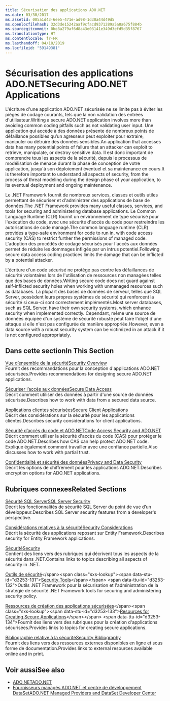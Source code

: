 ```yaml
---
title: Sécurisation des applications ADO.NET
ms.date: 03/30/2017
ms.assetid: 005a1d43-6ee5-471e-ad98-1d30a44d49d5
ms.openlocfilehash: 32d3de15242aaf9cfacd9371289a5a0a675f884b
ms.sourcegitcommit: 0be8a279af6d8a43e03141e349d3efd5d35f8767
ms.translationtype: HT
ms.contentlocale: fr-FR
ms.lasthandoff: 04/18/2019
ms.locfileid: "59149381"
---
```

# <a name="securing-adonet-applications"></a><span data-ttu-id="d3253-102">Sécurisation des applications ADO.NET</span><span class="sxs-lookup"><span data-stu-id="d3253-102">Securing ADO.NET Applications</span></span>
<span data-ttu-id="d3253-103">L'écriture d'une application ADO.NET sécurisée ne se limite pas à éviter les pièges de codage courants, tels que la non validation des entrées d'utilisateur.</span><span class="sxs-lookup"><span data-stu-id="d3253-103">Writing a secure ADO.NET application involves more than avoiding common coding pitfalls such as not validating user input.</span></span> <span data-ttu-id="d3253-104">Une application qui accède à des données présente de nombreux points de défaillance possibles qu’un agresseur peut exploiter pour extraire, manipuler ou détruire des données sensibles.</span><span class="sxs-lookup"><span data-stu-id="d3253-104">An application that accesses data has many potential points of failure that an attacker can exploit to retrieve, manipulate, or destroy sensitive data.</span></span> <span data-ttu-id="d3253-105">Il est donc important de comprendre tous les aspects de la sécurité, depuis le processus de modélisation de menace durant la phase de conception de votre application, jusqu'à son déploiement éventuel et sa maintenance en cours.</span><span class="sxs-lookup"><span data-stu-id="d3253-105">It is therefore important to understand all aspects of security, from the process of threat modeling during the design phase of your application, to its eventual deployment and ongoing maintenance.</span></span>  
  
 <span data-ttu-id="d3253-106">Le .NET Framework fournit de nombreux services, classes et outils utiles permettant de sécuriser et d'administrer des applications de base de données.</span><span class="sxs-lookup"><span data-stu-id="d3253-106">The .NET Framework provides many useful classes, services, and tools for securing and administering database applications.</span></span> <span data-ttu-id="d3253-107">Le Common Language Runtime (CLR) fournit un environnement de type sécurisé pour l'exécution du code, avec une sécurité d'accès du code pour restreindre les autorisations de code managé.</span><span class="sxs-lookup"><span data-stu-id="d3253-107">The common language runtime (CLR) provides a type-safe environment for code to run in, with code access security (CAS) to restrict further the permissions of managed code.</span></span> <span data-ttu-id="d3253-108">L'adoption des procédés de codage sécurisés pour l'accès aux données permet de réduire les dommages infligés par un intrus potentiel.</span><span class="sxs-lookup"><span data-stu-id="d3253-108">Following secure data access coding practices limits the damage that can be inflicted by a potential attacker.</span></span>  
  
 <span data-ttu-id="d3253-109">L'écriture d'un code sécurisé ne protège pas contre les défaillances de sécurité volontaires lors de l'utilisation de ressources non managées telles que des bases de données.</span><span class="sxs-lookup"><span data-stu-id="d3253-109">Writing secure code does not guard against self-inflicted security holes when working with unmanaged resources such as databases.</span></span> <span data-ttu-id="d3253-110">La plupart des bases de données de serveur, telles que SQL Server, possèdent leurs propres systèmes de sécurité qui renforcent la sécurité si ceux-ci sont correctement implémentés.</span><span class="sxs-lookup"><span data-stu-id="d3253-110">Most server databases, such as SQL Server, have their own security systems, which enhance security when implemented correctly.</span></span> <span data-ttu-id="d3253-111">Cependant, même une source de données équipée d'un système de sécurité robuste peut faire l'objet d'une attaque si elle n'est pas configurée de manière appropriée.</span><span class="sxs-lookup"><span data-stu-id="d3253-111">However, even a data source with a robust security system can be victimized in an attack if it is not configured appropriately.</span></span>  
  
## <a name="in-this-section"></a><span data-ttu-id="d3253-112">Dans cette section</span><span class="sxs-lookup"><span data-stu-id="d3253-112">In This Section</span></span>  
 [<span data-ttu-id="d3253-113">Vue d’ensemble de la sécurité</span><span class="sxs-lookup"><span data-stu-id="d3253-113">Security Overview</span></span>](../../../../docs/framework/data/adonet/security-overview.md)  
 <span data-ttu-id="d3253-114">Fournit des recommandations pour la conception d'applications ADO.NET sécurisées.</span><span class="sxs-lookup"><span data-stu-id="d3253-114">Provides recommendations for designing secure ADO.NET applications.</span></span>  
  
 [<span data-ttu-id="d3253-115">Sécuriser l’accès aux données</span><span class="sxs-lookup"><span data-stu-id="d3253-115">Secure Data Access</span></span>](../../../../docs/framework/data/adonet/secure-data-access.md)  
 <span data-ttu-id="d3253-116">Décrit comment utiliser des données à partir d'une source de données sécurisée.</span><span class="sxs-lookup"><span data-stu-id="d3253-116">Describes how to work with data from a secured data source.</span></span>  
  
 [<span data-ttu-id="d3253-117">Applications clientes sécurisées</span><span class="sxs-lookup"><span data-stu-id="d3253-117">Secure Client Applications</span></span>](../../../../docs/framework/data/adonet/secure-client-applications.md)  
 <span data-ttu-id="d3253-118">Décrit des considérations sur la sécurité pour les applications clientes.</span><span class="sxs-lookup"><span data-stu-id="d3253-118">Describes security considerations for client applications.</span></span>  
  
 [<span data-ttu-id="d3253-119">Sécurité d’accès du code et ADO.NET</span><span class="sxs-lookup"><span data-stu-id="d3253-119">Code Access Security and ADO.NET</span></span>](../../../../docs/framework/data/adonet/code-access-security.md)  
 <span data-ttu-id="d3253-120">Décrit comment utiliser la sécurité d'accès du code (CAS) pour protéger le code ADO.NET.</span><span class="sxs-lookup"><span data-stu-id="d3253-120">Describes how CAS can help protect ADO.NET code.</span></span> <span data-ttu-id="d3253-121">Explique également comment travailler avec une confiance partielle.</span><span class="sxs-lookup"><span data-stu-id="d3253-121">Also discusses how to work with partial trust.</span></span>  
  
 [<span data-ttu-id="d3253-122">Confidentialité et sécurité des données</span><span class="sxs-lookup"><span data-stu-id="d3253-122">Privacy and Data Security</span></span>](../../../../docs/framework/data/adonet/privacy-and-data-security.md)  
 <span data-ttu-id="d3253-123">Décrit les options de chiffrement pour les applications ADO.NET.</span><span class="sxs-lookup"><span data-stu-id="d3253-123">Describes encryption options for ADO.NET applications.</span></span>  
  
## <a name="related-sections"></a><span data-ttu-id="d3253-124">Rubriques connexes</span><span class="sxs-lookup"><span data-stu-id="d3253-124">Related Sections</span></span>  
 [<span data-ttu-id="d3253-125">Sécurité SQL Server</span><span class="sxs-lookup"><span data-stu-id="d3253-125">SQL Server Security</span></span>](../../../../docs/framework/data/adonet/sql/sql-server-security.md)  
 <span data-ttu-id="d3253-126">Décrit les fonctionnalités de sécurité SQL Server du point de vue d’un développeur.</span><span class="sxs-lookup"><span data-stu-id="d3253-126">Describes SQL Server security features from a developer's perspective.</span></span>  
  
 [<span data-ttu-id="d3253-127">Considérations relatives à la sécurité</span><span class="sxs-lookup"><span data-stu-id="d3253-127">Security Considerations</span></span>](../../../../docs/framework/data/adonet/ef/security-considerations.md)  
 <span data-ttu-id="d3253-128">Décrit la sécurité des applications reposant sur Entity Framework.</span><span class="sxs-lookup"><span data-stu-id="d3253-128">Describes security for Entity Framework applications.</span></span>  
  
 [<span data-ttu-id="d3253-129">Sécurité</span><span class="sxs-lookup"><span data-stu-id="d3253-129">Security</span></span>](../../../../docs/standard/security/index.md)  
 <span data-ttu-id="d3253-130">Contient des liens vers des rubriques qui décrivent tous les aspects de la sécurité dans .NET.</span><span class="sxs-lookup"><span data-stu-id="d3253-130">Contains links to topics describing all aspects of security in .NET.</span></span>  
  
 <span data-ttu-id="d3253-131">[Outils de sécurité](https://docs.microsoft.com/previous-versions/visualstudio/visual-studio-2008/7w3fd0wb(v=vs.90))</span><span class="sxs-lookup"><span data-stu-id="d3253-131">[Security Tools](https://docs.microsoft.com/previous-versions/visualstudio/visual-studio-2008/7w3fd0wb(v=vs.90))</span></span>  
 <span data-ttu-id="d3253-132">Outils .NET Framework pour la sécurisation et l'administration de la stratégie de sécurité.</span><span class="sxs-lookup"><span data-stu-id="d3253-132">.NET Framework tools for securing and administering security policy.</span></span>  
  
 <span data-ttu-id="d3253-133">[Ressources de création des applications sécurisées](https://docs.microsoft.com/previous-versions/visualstudio/visual-studio-2010/ms165101(v=vs.100))</span><span class="sxs-lookup"><span data-stu-id="d3253-133">[Resources for Creating Secure Applications](https://docs.microsoft.com/previous-versions/visualstudio/visual-studio-2010/ms165101(v=vs.100))</span></span>  
 <span data-ttu-id="d3253-134">Fournit des liens vers des rubriques pour la création d'applications sécurisées.</span><span class="sxs-lookup"><span data-stu-id="d3253-134">Provides links to topics for creating secure applications.</span></span>  
  
 [<span data-ttu-id="d3253-135">Bibliographie relative à la sécurité</span><span class="sxs-lookup"><span data-stu-id="d3253-135">Security Bibliography</span></span>](/visualstudio/ide/security-bibliography)  
 <span data-ttu-id="d3253-136">Fournit des liens vers des ressources externes disponibles en ligne et sous forme de documentation.</span><span class="sxs-lookup"><span data-stu-id="d3253-136">Provides links to external resources available online and in print.</span></span>  
  
## <a name="see-also"></a><span data-ttu-id="d3253-137">Voir aussi</span><span class="sxs-lookup"><span data-stu-id="d3253-137">See also</span></span>

- [<span data-ttu-id="d3253-138">ADO.NET</span><span class="sxs-lookup"><span data-stu-id="d3253-138">ADO.NET</span></span>](../../../../docs/framework/data/adonet/index.md)
- [<span data-ttu-id="d3253-139">Fournisseurs managés ADO.NET et centre de développement DataSet</span><span class="sxs-lookup"><span data-stu-id="d3253-139">ADO.NET Managed Providers and DataSet Developer Center</span></span>](https://go.microsoft.com/fwlink/?LinkId=217917)
